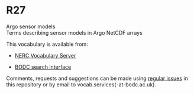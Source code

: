 # R27
Argo sensor models  
Terms describing sensor models in Argo NetCDF arrays

This vocabulary is available from:

* [NERC Vocabulary Server](http://vocab.nerc.ac.uk/collection/R27/current/)

* [BODC search interface](https://www.bodc.ac.uk/resources/vocabularies/vocabulary_search/R27/)

Comments, requests and suggestions can be made using [regular issues](https://github.com/nvs-vocabs/R27/issues/new) in this repository or by email to vocab.services(-at-bodc.ac.uk).
